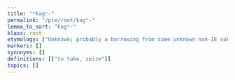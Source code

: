 ```yaml
---
title: "*kagʰ-"
permalink: "/pie/root/kagʰ-"
lemma_to_sort: "kagʰ-"
klass: root
etymology: ["Unknown; probably a borrowing from some unknown non-IE substrate language."]
markers: []
synonyms: []
definitions: [["to take, seize"]]
topics: []
---
```


